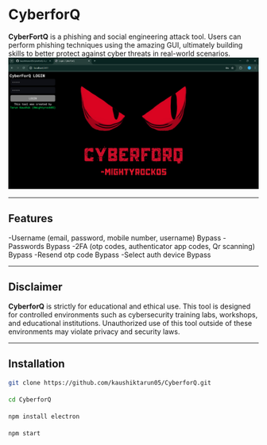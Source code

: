 # CyberforQ

**CyberFortQ** is a phishing and social engineering attack tool. Users can perform phishing techniques using the amazing GUI, ultimately building skills to better protect against cyber threats in real-world scenarios.
![ss](./ss.png "Login")

---

## Features

-Username (email, password, mobile number, username) Bypass
-Passwords Bypass
-2FA (otp codes, authenticator app codes, Qr scanning) Bypass
-Resend otp code Bypass
-Select auth device Bypass

---

## Disclaimer

**CyberforQ** is strictly for educational and ethical use. This tool is designed for controlled environments such as cybersecurity training labs, workshops, and educational institutions. Unauthorized use of this tool outside of these environments may violate privacy and security laws.

---

## Installation

   ```bash
   git clone https://github.com/kaushiktarun05/CyberforQ.git

   cd CyberforQ

   npm install electron

   npm start   

